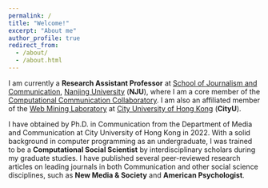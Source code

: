 ```yaml
---
permalink: /
title: "Welcome!"
excerpt: "About me"
author_profile: true
redirect_from: 
  - /about/
  - /about.html
---
```


I am currently a **Research Assistant Professor** at [School of Journalism and Communication](https://jc.nju.edu.cn/en9/main.htm), [Nanjing University](https://www.nju.edu.cn/EN/main.htm) (**NJU**), where I am a core member of the [Computational Communication Collaboratory](https://computational-communication.com/). I am also an affiliated member of the [Web Mining Laboratory](http://weblab.com.cityu.edu.hk/blog/) at [City University of Hong Kong](https://www.cityu.edu.hk/) (**CityU**). 

I have obtained by Ph.D. in Communication from the Department of Media and Communication at City University of Hong Kong in 2022. With a solid background in computer programming as an undergraduate, I was trained to be a **Computational Social Scientist** by interdisciplinary scholars during my graduate studies. I have published several peer-reviewed research articles on leading journals in both Communication and other social science disciplines, such as **New Media & Society** and **American Psychologist**. 

<!-- ![amp](https://user-images.githubusercontent.com/13479560/192248602-d9331847-e450-4c34-a465-204e682620a4.png) -->
<!-- ![nms](https://user-images.githubusercontent.com/13479560/190389298-a3b1924d-b6aa-4c48-b75a-151f8b40d45e.png) -->

<script type='text/javascript' id='clustrmaps' src='//cdn.clustrmaps.com/map_v2.js?cl=ffffff&w=a&t=tt&d=1h3_yqLtidGBKa77va7G0NQLX5vIy9hsyF0ATc-N8GQ'></script>

<!-- <a class="twitter-timeline" href="https://twitter.com/jssyczc?ref_src=twsrc%5Etfw">Recent Tweets by Zhicong Chen</a> <script async src="https://platform.twitter.com/widgets.js" charset="utf-8"></script> -->
